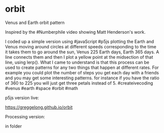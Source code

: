# orbit
Venus and Earth orbit pattern 

Inspired by the #Numberphile video showing Matt Henderson's work.  

I coded up a simple version using #javaScript #p5js plotting the Earth and Venus moving around circles at different speeds corresponding to the time it takes them to go around the sun, Venus 225 Earth days, Earth 365 days. A line connects them and then I plot a yellow point at the midsection of that line, using lerp(). What I came to understand is that this process can be used to create patterns for any two things that happen at different rates. For example you could plot the number of steps you get each day with a friends and you may get some interesting patterns.  for instance if you have the ratio of 360 to 225 you will just get three petals instead of 5. #createivecoding #venus #earth #space #orbit #math

p5js version live:

https://greggelong.github.io/orbit


Processing version:

in folder



